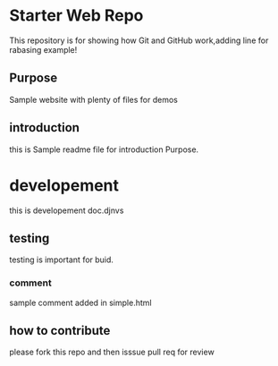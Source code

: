 # Starter Web Repo

This repository is for showing how Git and GitHub work,adding line for rabasing example!

## Purpose

Sample website with plenty of files for demos

## introduction
this is Sample readme file for introduction Purpose.

# developement
this is developement doc.djnvs

## testing 
testing is important for buid.

### comment
sample comment added in simple.html

## how to contribute
please fork this repo and then isssue pull req for review

